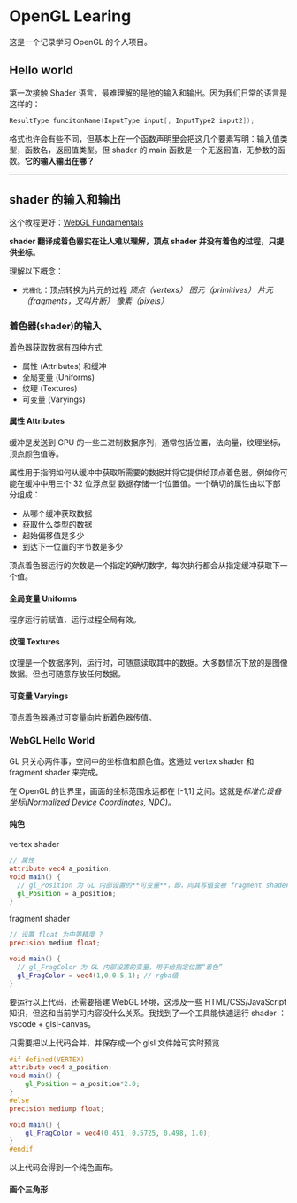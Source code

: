 
# OpenGL Learing

这是一个记录学习 OpenGL 的个人项目。

## Hello world

第一次接触 Shader 语言，最难理解的是他的输入和输出。因为我们日常的语言是这样的：

```C
ResultType funcitonName(InputType input[, InputType2 input2]);
```

格式也许会有些不同，但基本上在一个函数声明里会把这几个要素写明：输入值类型，函数名，返回值类型。但 shader 的 main 函数是一个无返回值，无参数的函数。**它的输入输出在哪？**

---

## shader 的输入和输出

这个教程更好：[WebGL Fundamentals](https://webglfundamentals.org/webgl/lessons/zh_cn/webgl-fundamentals.html)

**shader 翻译成着色器实在让人难以理解，顶点 shader 并没有着色的过程，只提供坐标**。

理解以下概念：

- `光栅化`：顶点转换为片元的过程 *顶点（vertexs） 图元（primitives） 片元（fragments，又叫片断） 像素（pixels）*

### 着色器(shader)的输入

着色器获取数据有四种方式

- 属性 (Attributes) 和缓冲
- 全局变量 (Uniforms)
- 纹理 (Textures)
- 可变量 (Varyings)

#### 属性 Attributes

缓冲是发送到 GPU 的一些二进制数据序列，通常包括位置，法向量，纹理坐标，顶点颜色值等。

属性用于指明如何从缓冲中获取所需要的数据并将它提供给顶点着色器。例如你可能在缓冲中用三个 32 位浮点型 数据存储一个位置值。一个确切的属性由以下部分组成：

- 从哪个缓冲获取数据
- 获取什么类型的数据
- 起始偏移值是多少
- 到达下一位置的字节数是多少

顶点着色器运行的次数是一个指定的确切数字，每次执行都会从指定缓冲获取下一个值。

#### 全局变量 Uniforms

程序运行前赋值，运行过程全局有效。

#### 纹理 Textures

纹理是一个数据序列，运行时，可随意读取其中的数据。大多数情况下放的是图像数据。但也可随意存放任何数据。

#### 可变量 Varyings

顶点着色器通过可变量向片断着色器传值。

### WebGL Hello World

GL 只关心两件事，空间中的坐标值和颜色值。这通过 vertex shader 和 fragment shader 来完成。

在 OpenGL 的世界里，画面的坐标范围永远都在 [-1,1] 之间。这就是*标准化设备坐标(Normalized Device Coordinates, NDC)*。

#### 纯色

vertex shader

```glsl
// 属性
attribute vec4 a_position;
void main() {
  // gl_Position 为 GL 内部设置的**可变量**，即，向其写值会被 fragment shader 使用
  gl_Position = a_position;
}
```

fragment shader

```glsl
// 设置 float 为中等精度 ?
precision medium float;

void main() {
  // gl_FragColor 为 GL 内部设置的变量，用于给指定位置“着色”
  gl_FragColor = vec4(1,0,0.5,1); // rgba值
}
```

要运行以上代码，还需要搭建 WebGL 环境，这涉及一些 HTML/CSS/JavaScript 知识，但这和当前学习内容没什么关系。我找到了一个工具能快速运行 shader ： vscode + glsl-canvas。

只需要把以上代码合并，并保存成一个 glsl 文件始可实时预览

```glsl
#if defined(VERTEX)
attribute vec4 a_position;
void main() {
    gl_Position = a_position*2.0;
}
#else
precision mediump float;

void main() {  
    gl_FragColor = vec4(0.451, 0.5725, 0.498, 1.0);
}
#endif
```

以上代码会得到一个纯色画布。

#### 画个三角形
